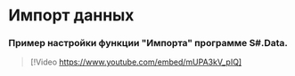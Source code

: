 # Импорт данных

### Пример настройки функции "Импорта" программе S\#.Data.

> [!Video https://www.youtube.com/embed/mUPA3kV_pIQ]
